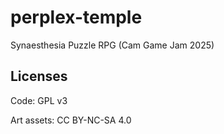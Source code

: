# perplex-temple
Synaesthesia Puzzle RPG (Cam Game Jam 2025)

## Licenses

Code: GPL v3

Art assets: CC BY-NC-SA 4.0
